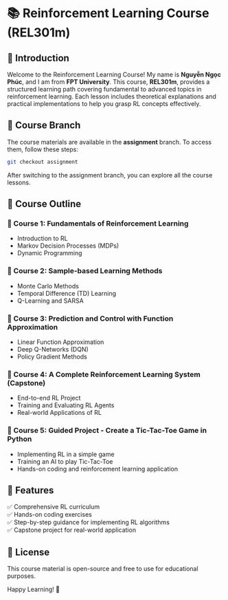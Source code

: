 # 📚 Reinforcement Learning Course (REL301m)

## 📝 Introduction

Welcome to the Reinforcement Learning Course! My name is **Nguyễn Ngọc Phúc**, and I am from **FPT University**. This course, **REL301m**, provides a structured learning path covering fundamental to advanced topics in reinforcement learning. Each lesson includes theoretical explanations and practical implementations to help you grasp RL concepts effectively.

## 🌿 Course Branch

The course materials are available in the **assignment** branch. To access them, follow these steps:

```sh
git checkout assignment
```

After switching to the assignment branch, you can explore all the course lessons.

## 📌 Course Outline

### 🔹 Course 1: Fundamentals of Reinforcement Learning

- Introduction to RL
- Markov Decision Processes (MDPs)
- Dynamic Programming

### 🔹 Course 2: Sample-based Learning Methods

- Monte Carlo Methods
- Temporal Difference (TD) Learning
- Q-Learning and SARSA

### 🔹 Course 3: Prediction and Control with Function Approximation

- Linear Function Approximation
- Deep Q-Networks (DQN)
- Policy Gradient Methods

### 🔹 Course 4: A Complete Reinforcement Learning System (Capstone)

- End-to-end RL Project
- Training and Evaluating RL Agents
- Real-world Applications of RL

### 🔹 Course 5: Guided Project - Create a Tic-Tac-Toe Game in Python

- Implementing RL in a simple game
- Training an AI to play Tic-Tac-Toe
- Hands-on coding and reinforcement learning application


## 🎯 Features

✅ Comprehensive RL curriculum\
✅ Hands-on coding exercises\
✅ Step-by-step guidance for implementing RL algorithms\
✅ Capstone project for real-world application

## 📜 License

This course material is open-source and free to use for educational purposes.

Happy Learning! 🚀

